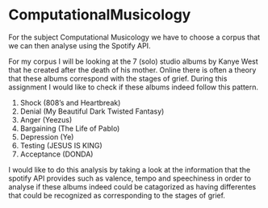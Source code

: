 # ComputationalMusicology


For the subject Computational Musicology we have to choose a corpus that we can then analyse using the Spotify API. 

For my corpus I will be looking at the 7 (solo) studio albums by Kanye West that he created after the death of his mother. 
Online there is often a theory that these albums correspond with the stages of grief. 
During this assignment I would like to check if these albums indeed follow this pattern.

1. Shock (808’s and Heartbreak)
2. Denial (My Beautiful Dark Twisted Fantasy)
3. Anger (Yeezus)
4. Bargaining (The Life of Pablo)
5. Depression (Ye)
6. Testing (JESUS IS KING)
7. Acceptance (DONDA)

I would like to do this analysis by taking a look at the information that the spotify API provides such as valence, tempo and speechiness in order to analyse if these albums indeed could be catagorized as having differentes that could be recognized as corresponding to the stages of grief.
